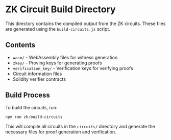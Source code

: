 # ZK Circuit Build Directory

This directory contains the compiled output from the ZK circuits. These files are generated using the `build-circuits.js` script.

## Contents

- `wasm/` - WebAssembly files for witness generation
- `zkey/` - Proving keys for generating proofs
- `verification_key/` - Verification keys for verifying proofs
- Circuit information files
- Solidity verifier contracts

## Build Process

To build the circuits, run:

```
npm run zk:build-circuits
```

This will compile all circuits in the `circuits/` directory and generate the necessary files for proof generation and verification.
